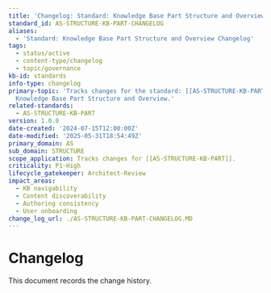 ```yaml
---
title: 'Changelog: Standard: Knowledge Base Part Structure and Overview'
standard_id: AS-STRUCTURE-KB-PART-CHANGELOG
aliases:
  - 'Standard: Knowledge Base Part Structure and Overview Changelog'
tags:
  - status/active
  - content-type/changelog
  - topic/governance
kb-id: standards
info-type: changelog
primary-topic: 'Tracks changes for the standard: [[AS-STRUCTURE-KB-PART]] - Standard:
  Knowledge Base Part Structure and Overview.'
related-standards:
  - AS-STRUCTURE-KB-PART
version: 1.0.0
date-created: '2024-07-15T12:00:00Z'
date-modified: '2025-05-31T18:54:49Z'
primary_domain: AS
sub_domain: STRUCTURE
scope_application: Tracks changes for [[AS-STRUCTURE-KB-PART]].
criticality: P1-High
lifecycle_gatekeeper: Architect-Review
impact_areas:
  - KB navigability
  - Content discoverability
  - Authoring consistency
  - User onboarding
change_log_url: ./AS-STRUCTURE-KB-PART-CHANGELOG.MD
---
```


# Changelog

This document records the change history.
